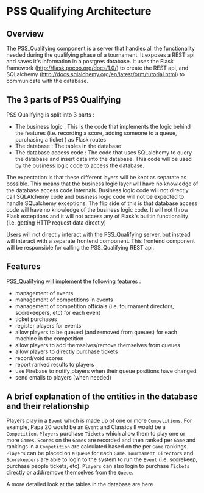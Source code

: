 # PSS Qualifying Architecture

## Overview
The PSS_Qualifying component is a server that handles all the functionality needed during the qualifying phase of a tournament.  It exposes a REST api and saves it's information in a postgres database.  It uses the Flask framework (http://flask.pocoo.org/docs/1.0/) to create the REST api, and SQLalchemy (http://docs.sqlalchemy.org/en/latest/orm/tutorial.html) to communicate with the database. 

## The 3 parts of PSS Qualifying
PSS Qualifying is split into 3 parts :

- The business logic : This is the code that implements the logic behind the features (i.e. recording a score, adding someone to a queue, purchasing a ticket ) as Flask routes 
- The database : The tables in the database
- The database access code : The code that uses SQLalchemy to query the database and insert data into the database.  This code will be used by the business logic code to access the database. 

The expectation is that these different layers will be kept as separate as possible.  This means that the business logic layer will have no knowledge of the database access code internals.  Business logic code will not directly call SQLAlchemy code and business logic code will not be expected to handle SQLalchemy exceptions.  The flip side of this is that database access code will have no knowledge of the business logic code.  It will not throw Flask exceptions and it will not access any of Flask's builtin functionality (i.e. getting HTTP request data directly) 

Users will not directly interact with the PSS_Qualifying server, but instead will interact with a separate frontend component.  This frontend component will be responsible for calling the PSS_Qualifying REST api.

## Features

PSS_Qualifying will implement the following features : 
- management of events
- management of competitions in events
- management of competition officials (i.e. tournament directors, scorekeepers, etc) for each event
- ticket purchases
- register players for events
- allow players to be queued (and removed from queues) for each machine in the competition
- allow players to add themselves/remove themselves from queues
- allow players to directly purchase tickets
- record/void scores 
- report ranked results to players
- use Firebase to notify players when their queue positions have changed
- send emails to players (when needed)

## A brief explanation of the entities in the database and their relationship

Players play in a `Event` which is made up of one or more `Competitions`.  For example, Papa 20 would be an `Event` and Classics II would be a `Competition`. `Players` purchase `Tickets` which allow them to play one or more `Games`.  `Scores` on the `Games` are recorded and then ranked per `Game` and rankings in a `Competition` are calculated based on the per `Game` rankings. `Players` can be placed on a `Queue` for each `Game`.  `Tournament Directors` and `Scorekeepers` are able to login to the system to run the `Event` (i.e. scorekeep, purchase people tickets, etc).  `Players` can also login to purchase `Tickets` directly or add/remove themselves from the `Queue`.

A more detailed look at the tables in the database are here
